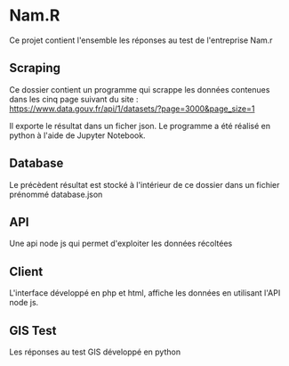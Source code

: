 # Nam.R

Ce projet contient l'ensemble les réponses au test de l'entreprise Nam.r

## Scraping

Ce dossier contient un programme qui scrappe les données contenues dans les cinq page suivant du site : https://www.data.gouv.fr/api/1/datasets/?page=3000&page_size=1 

Il exporte le résultat dans un ficher json. Le programme a été réalisé en python à l'aide de Jupyter Notebook.

## Database

Le précèdent résultat est stocké à l'intérieur de ce dossier dans un fichier prénommé database.json

## API

Une api node js qui permet d'exploiter les données récoltées

## Client

L'interface développé en php et html, affiche les données en utilisant l'API node js.

## GIS Test

Les réponses au test GIS développé en python
